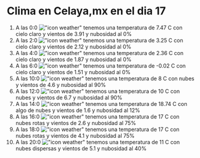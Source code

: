 # Clima en Celaya,mx en el dia 17

1. A las 0:0 !["icon weather"](http://openweathermap.org/img/w/01n.png) tenemos una temperatura de 7.47 C con cielo claro y  vientos de 3.91 y nubosidad al 0%
1. A las 2:0 !["icon weather"](http://openweathermap.org/img/w/01n.png) tenemos una temperatura de 3.25 C con cielo claro y  vientos de 2.12 y nubosidad al 0%
1. A las 4:0 !["icon weather"](http://openweathermap.org/img/w/01n.png) tenemos una temperatura de 2.36 C con cielo claro y  vientos de 1.87 y nubosidad al 0%
1. A las 6:0 !["icon weather"](http://openweathermap.org/img/w/01n.png) tenemos una temperatura de -0.02 C con cielo claro y  vientos de 1.51 y nubosidad al 0%
1. A las 10:0 !["icon weather"](http://openweathermap.org/img/w/04d.png) tenemos una temperatura de 8 C con nubes y  vientos de 4.6 y nubosidad al 90%
1. A las 12:0 !["icon weather"](http://openweathermap.org/img/w/04d.png) tenemos una temperatura de 10 C con nubes y  vientos de 6.7 y nubosidad al 90%
1. A las 14:0 !["icon weather"](http://openweathermap.org/img/w/02d.png) tenemos una temperatura de 18.74 C con algo de nubes y  vientos de 1.6 y nubosidad al 12%
1. A las 16:0 !["icon weather"](http://openweathermap.org/img/w/04d.png) tenemos una temperatura de 17 C con nubes rotas y  vientos de 2.6 y nubosidad al 75%
1. A las 18:0 !["icon weather"](http://openweathermap.org/img/w/04d.png) tenemos una temperatura de 17 C con nubes rotas y  vientos de 4.1 y nubosidad al 75%
1. A las 20:0 !["icon weather"](http://openweathermap.org/img/w/03n.png) tenemos una temperatura de 11 C con nubes dispersas y  vientos de 5.1 y nubosidad al 40%
